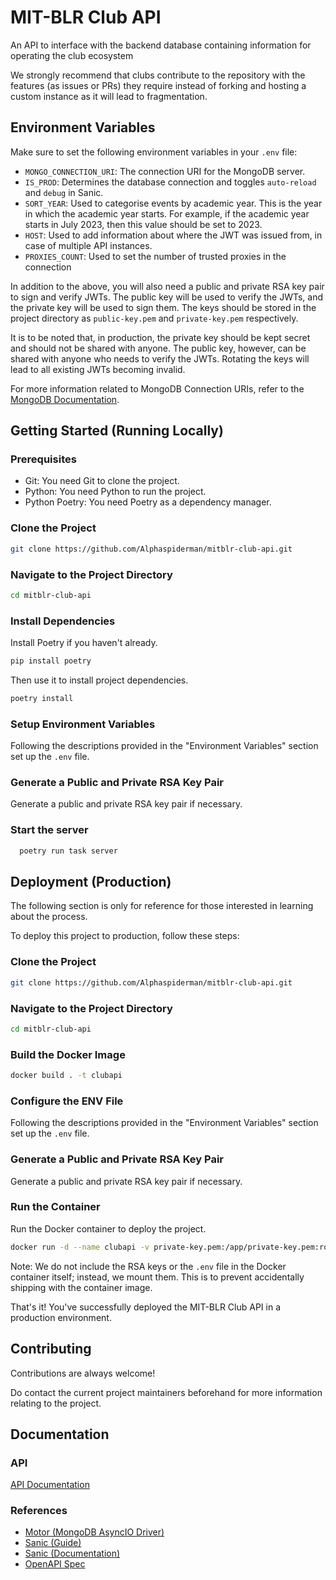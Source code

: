 # MIT-BLR Club API

An API to interface with the backend database containing information for operating the club ecosystem

We strongly recommend that clubs contribute to the repository with the features (as issues or PRs) they require instead
of forking and hosting a custom instance as it will lead to fragmentation.

## Environment Variables

Make sure to set the following environment variables in your `.env` file:

- `MONGO_CONNECTION_URI`: The connection URI for the MongoDB server.
- `IS_PROD`: Determines the database connection and toggles `auto-reload` and `debug` in Sanic.
- `SORT_YEAR`: Used to categorise events by academic year. This is the year in which the academic year starts. For
  example, if the academic year starts in July 2023, then this value should be set to 2023.
- `HOST`: Used to add information about where the JWT was issued from, in case of multiple API instances.
- `PROXIES_COUNT`: Used to set the number of trusted proxies in the connection

In addition to the above, you will also need a public and private RSA key pair to sign and verify JWTs. The public key
will be used to verify the JWTs, and the private key will be used to sign them. The keys should be stored in the
project directory as `public-key.pem` and `private-key.pem` respectively.

It is to be noted that, in production, the private key should be kept secret and should not be shared with anyone. The
public key, however, can be shared with anyone who needs to verify the JWTs. Rotating the keys will lead to all existing JWTs becoming invalid.

For more information related to MongoDB Connection URIs, refer to the
[MongoDB Documentation](https://docs.mongodb.com/manual/reference/connection-string/).


## Getting Started (Running Locally)

### Prerequisites

- Git: You need Git to clone the project.
- Python: You need Python to run the project.
- Python Poetry: You need Poetry as a dependency manager.

### Clone the Project

```bash
git clone https://github.com/Alphaspiderman/mitblr-club-api.git
```

### Navigate to the Project Directory

```bash
cd mitblr-club-api
```

### Install Dependencies

Install Poetry if you haven't already.

```bash
pip install poetry
```

Then use it to install project dependencies.

```bash
poetry install
```

### Setup Environment Variables

Following the descriptions provided in the "Environment Variables" section set up the `.env` file.

### Generate a Public and Private RSA Key Pair

Generate a public and private RSA key pair if necessary.

### Start the server

```bash
  poetry run task server
```

## Deployment (Production)

The following section is only for reference for those interested in learning about the process.

To deploy this project to production, follow these steps:

### Clone the Project

```bash
git clone https://github.com/Alphaspiderman/mitblr-club-api.git
```

### Navigate to the Project Directory

```bash
cd mitblr-club-api
```

### Build the Docker Image

```bash
docker build . -t clubapi
```

### Configure the ENV File

Following the descriptions provided in the "Environment Variables" section set up the `.env` file.

### Generate a Public and Private RSA Key Pair

Generate a public and private RSA key pair if necessary.

### Run the Container

Run the Docker container to deploy the project.

```bash
docker run -d --name clubapi -v private-key.pem:/app/private-key.pem:ro -v public-key.pem:/app/public-key.pem:ro -v .env:/app/.env:ro -p 80:8000 clubapi:latest
```

Note:
We do not include the RSA keys or the `.env` file in the Docker container itself; instead, we mount them. This is to
prevent accidentally shipping with the container image.

That's it! You've successfully deployed the MIT-BLR Club API in a production environment.

## Contributing

Contributions are always welcome!

Do contact the current project maintainers beforehand for more information relating to the project.

## Documentation

### API

[API Documentation](https://api.mitblr.club/docs)

### References

- [Motor (MongoDB AsyncIO Driver)](https://motor.readthedocs.io/en/stable/)
- [Sanic (Guide)](https://sanic.dev/en/guide/)
- [Sanic (Documentation)](https://sanic.readthedocs.io/en/stable/sanic/api_reference.html)
- [OpenAPI Spec](https://spec.openapis.org/oas/v3.1.0)
